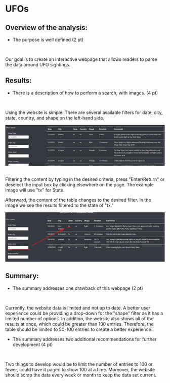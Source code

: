 # UFOs
 
<!-- When building a website. Sometimes it is helpful to create a site map that will help keep the larger picture intact. -->

<!-- ![Website_storyboard](https://github.com/HappyM0f0/UFOs/blob/main/static/img/website_storyboard.png) -->

<!-- # The written analysis has the following: -->

## Overview of the analysis:
* The purpose is well defined (2 pt)<br>

<br>

Our goal is to create an interactive webpage that allows readers to parse the data around UFO sightings.<br>

<!-- Building a page that using JavaScript that will dynamtically filter results based on user input.<br>
or<br> -->

## Results:
* There is a description of how to perform a search, with images. (4 pt)<br>

<br>

Using the website is simple. There are several available filters for date, city, state, country, and shape on the left-hand side.<br>

![Defult_View](https://github.com/HappyM0f0/UFOs/blob/main/static/img/UFO_01.png)<br>
<br>

Filtering the content by typing in the desired criteria, press "Enter/Return" or deselect the input box by clicking elsewhere on the page. The example image will use "tx" for State.<br>

<!-- ![Post_filter_no_Markings](https://github.com/HappyM0f0/UFOs/blob/main/static/img/UFO_02.png)<br> -->

Afterward, the content of the table changes to the desired filter. In the image we see the results filtered to the state of "tx."<br>

![Post_filter_with_markings](https://github.com/HappyM0f0/UFOs/blob/main/static/img/UFO_02.1.png)<br>

## Summary:
* The summary addresses one drawback of this webpage (2 pt)<br>

<br>

Currently, the website data is limited and not up to date. A better user experience could be providing a drop-down for the "shape" filter as it has a limited number of options. In addition, the website also shows all of the results at once, which could be greater than 100 entries. Therefore, the table should be limited to 50-100 entries to create a better experience. 

* The summary addresses two additional recommendations for further development (4 pt)<br>

<br>

Two things to develop would be to limit the number of entries to 100 or fewer, could have it paged to show 100 at a time. Moreover, the website should scrap the data every week or month to keep the data set current.
